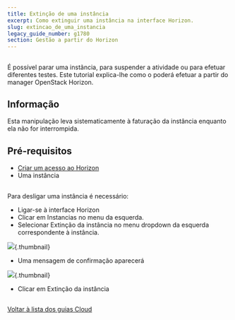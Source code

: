 ```yaml
---
title: Extinção de uma instância
excerpt: Como extinguir uma instância na interface Horizon.
slug: extincao_de_uma_instancia
legacy_guide_number: g1780
section: Gestão a partir do Horizon
---
```



## 
É possível parar uma instãncia, para suspender a atividade ou para efetuar diferentes testes.
Este tutorial explica-lhe como o poderá efetuar a partir do manager OpenStack Horizon.

## Informação
Esta manipulação leva sistematicamente à faturação da instância enquanto ela não for interrompida.


## Pré-requisitos

- [Criar um acesso ao Horizon]({legacy}1773)
- Uma instância




## 
Para desligar uma instância é necessário:


- Ligar-se à interface Horizon
- Clicar em Instancias no menu da esquerda.
- Selecionar Extinção da instância no menu dropdown da esquerda correspondente à instância.



![](images/img_2654.jpg){.thumbnail}

- Uma mensagem de confirmação aparecerá



![](images/img_2655.jpg){.thumbnail}

- Clicar em Extinção da instância




## 
[Voltar à lista dos guias Cloud]({legacy}1785)

